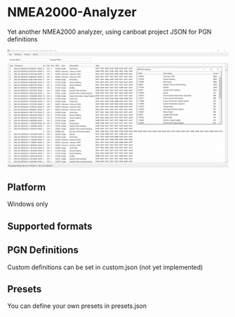# NMEA2000-Analyzer

Yet another NMEA2000 analyzer, using canboat project JSON for PGN definitions

![App Screenshot](images/screenshot1.png)

## Platform

Windows only

## Supported formats

## PGN Definitions

Custom definitions can be set in custom.json (not yet implemented)

## Presets

You can define your own presets in presets.json